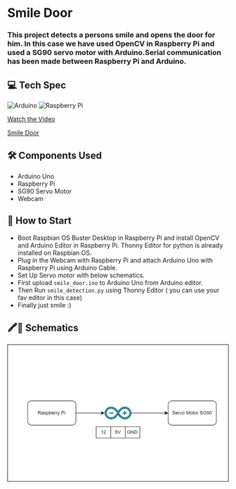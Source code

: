 # Smile Door

### This project detects a persons smile and opens the door for him. In this case we have used OpenCV in Raspberry Pi and used a SG90 servo motor with Arduino.Serial communication has been made between Raspberry Pi and Arduino.

## 💻 Tech Spec

![Arduino](https://img.shields.io/badge/Arduino-00979D?style=for-the-badge&logo=Arduino&logoColor=white) ![Raspberry Pi](https://img.shields.io/badge/Raspberry%20Pi-A22846?style=for-the-badge&logo=Raspberry%20Pi&logoColor=white)

[Watch the Video](https://youtu.be/4RrMKNeumP0)

[Smile Door](smiledoor.png)

## 🛠 Components Used

- Arduino Uno
- Raspberry Pi
- SG90 Servo Motor
- Webcam

## 🚀 How to Start

- Boot Raspbian OS Buster Desktop in Raspberry Pi and install OpenCV and Arduino Editor in Raspberry Pi. Thonny Editor for python is already installed on Raspbian OS.
- Plug in the Webcam with Raspberry Pi and attach Arduino Uno with Raspberry Pi using Arduino Cable.
- Set Up Servo motor with below schematics.
- First upload `smile_door.ino` to Arduino Uno from Arduino editor.
- Then Run `smile_detection.py` using Thonny Editor ( you can use your fav editor in this case)
- Finally just smile :) 

## 🖍📐 Schematics


![Schematic](circuit_diagram.jpg)
